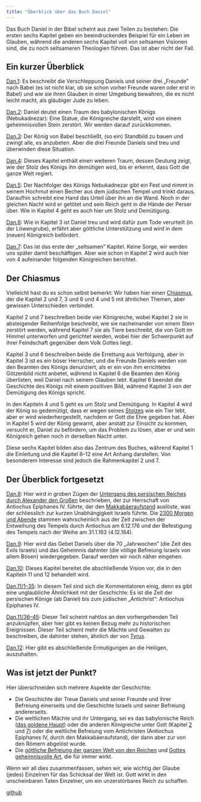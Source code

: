 ```yaml
---
title: "Überblick über das Buch Daniel"
---
```



Das Buch Daniel in der Bibel scheint aus zwei Teilen zu bestehen: Die ersten sechs Kapitel geben ein beeindruckendes Beispiel für ein Leben im Glauben, während die anderen sechs Kapitel voll von seltsamen Visionen sind, die zu noch seltsameren Theologien führen. Das ist aber nicht der Fall.


## Ein kurzer Überblick

<a name="b425"></a>
[Dan.1](https://www.bibleserver.com/SLT/Daniel1): Es beschreibt die Verschleppung Daniels und seiner drei „Freunde” nach Babel (es ist nicht klar, ob sie schon vorher Freunde waren oder erst in Babel) und wie sie ihren Glauben in einer Umgebung bewahren, die es nicht leicht macht, als gläubiger Jude zu leben.

[Dan.2](https://www.bibleserver.com/SLT/Daniel2): Daniel deutet einen Traum des babylonischen Königs (Nebukadnezar): Eine Statue, die Königreiche darstellt, wird von einem geheimnisvollen Stein zerstört. Wir werden darauf zurückkommen.

[Dan.3](https://www.bibleserver.com/SLT/Daniel3): Der König von Babel beschließt, (so ein) Standbild zu bauen und zwingt alle, es anzubeten. Aber die drei Freunde Daniels sind treu und überwinden diese Situation.

[Dan.4](https://www.bibleserver.com/SLT/Daniel4): Dieses Kapitel enthält einen weiteren Traum, dessen Deutung zeigt, wie der Stolz des Königs ihn demütigen wird, bis er erkennt, dass Gott die ganze Welt regiert.

[Dan.5](https://www.bibleserver.com/SLT/Daniel5): Der Nachfolger des Königs Nebukadnezar gibt ein Fest und nimmt in seinem Hochmut einen Becher aus dem jüdischen Tempel und trinkt daraus. Daraufhin schreibt eine Hand das Urteil über ihn an die Wand. Noch in der gleichen Nacht wird er getötet und sein Reich geht in die Hände der Perser über. Wie in Kapitel 4 geht es auch hier um Stolz und Demütigung.

[Dan.6](https://www.bibleserver.com/SLT/Daniel6): Wie in Kapitel 3 ist Daniel treu und wird dafür zum Tode verurteilt (in der Löwengrube), erfährt aber göttliche Unterstützung und wird in dem (neuen) Königreich befördert.

[Dan.7](https://www.bibleserver.com/SLT/Daniel7): Das ist das erste der „seltsamen” Kapitel. Keine Sorge, wir werden uns später damit beschäftigen. Aber wie schon in Kapitel 2 wird auch hier von 4 aufeinander folgenden Königreichen berichtet.


## Der Chiasmus

<a name="ef82"></a>
Vielleicht hast du es schon selbst bemerkt: Wir haben hier einen [Chiasmus](../../../background/literature/expl/literary-tools-in-the-book-of-revelation/index.html), der die Kapitel 2 und 7, 3 und 6 und 4 und 5 mit ähnlichen Themen, aber gewissen Unterschieden verbindet.

Kapitel 2 und 7 beschreiben beide vier Königreiche, wobei Kapitel 2 sie in absteigender Reihenfolge beschreibt, wie sie nacheinander von einem Stein zerstört werden, während Kapitel 7 sie als Tiere beschreibt, die von Gott im Himmel unterworfen und gerichtet werden, wobei hier der Schwerpunkt auf ihrer Feindschaft gegenüber dem Volk Gottes liegt.

Kapitel 3 und 6 beschreiben beide die Errettung aus Verfolgung, aber in Kapitel 3 ist es ein böser Herrscher, und die Freunde Daniels werden von den Beamten des Königs denunziert, als er ein von ihm errichtetes Götzenbild nicht anbetet, während in Kapitel 6 die Beamten den König überlisten, weil Daniel nach seinem Glauben lebt. Kapitel 6 beendet die Geschichte des Königs mit einem positiven Bild, während Kapitel 3 von der Demütigung des Königs spricht.

In den Kapiteln 4 und 5 geht es um Stolz und Demütigung. In Kapitel 4 wird der König so gedemütigt, dass er wegen seines [Stolzes](https://www.bibleserver.com/SLT/Daniel4%2C30) wie ein Tier lebt, aber er wird wiederhergestellt, nachdem er Gott die Ehre gegeben hat. Aber in Kapitel 5 wird der König gewarnt, aber anstatt zur Einsicht zu kommen, versucht er, Daniel zu befördern, um das Problem zu lösen, aber er und sein Königreich gehen noch in derselben Nacht unter.

Diese sechs Kapitel bilden also das Zentrum des Buches, während Kapitel 1 die Einleitung und die Kapitel 8–12 eine Art Anhang darstellen. Von besonderem Interesse sind jedoch die Rahmenkapitel 2 und 7.


## Der Überblick fortgesetzt

<a name="5b61"></a>
[Dan.8](https://www.bibleserver.com/SLT/Daniel8): Hier wird in groben Zügen der [Untergang des persischen Reiches durch Alexander den Großen](https://www.bibleserver.com/SLT/Daniel8%2C20-21) beschrieben, der zur Herrschaft von Antiochus Epiphanes IV. führte, der den [Makkabäeraufstand](https://de.m.wikipedia.org/wiki/Makkabäer) auslöste, was der schliesslich zur kurzen Unabhängigkeit Israels führte. Die [2300 Morgen und Abende](https://www.bibleserver.com/SLT/Daniel8%2C14) stammen wahrscheinlich aus der Zeit zwischen der Entweihung des Tempels durch Antiochus am 6.12.176 und der Befestigung des Tempels nach der Weihe am 31.1.163 (4.12.164).

[Dan.9](https://www.bibleserver.com/SLT/Daniel9): Hier wird das Gebet Daniels über die 70 „Jahrwochen” (die Zeit des Exils Israels) und das Geheimnis dahinter (die völlige Befreiung Israels von allem Bösen) wiedergegeben. Darauf werden wir noch näher eingehen.

[Dan.10](https://www.bibleserver.com/SLT/Daniel10): Dieses Kapitel bereitet die abschließende Vision vor, die in den Kapiteln 11 und 12 behandelt wird.

[Dan.11/1–35](https://www.bibleserver.com/SLT/Daniel11%2C1-35): In diesem Teil sind sich die Kommentatoren einig, denn es gibt eine unglaubliche Ähnlichkeit mit der Geschichte: Es ist die Zeit der persischen Könige (ab Daniel) bis zum jüdischen „Antichrist”: Antiochus Epiphanes IV.

[Dan.11/36–45](https://www.bibleserver.com/SLT/Daniel11%2C36-45): Dieser Teil scheint nahtlos an den vorhergehenden Teil anzuknüpfen, aber hier gibt es keinen Bezug mehr zu historischen Ereignissen. Dieser Teil scheint mehr die Mächte und Gewalten zu beschreiben, die dahinter stehen, ähnlich der von [Tyrus](https://www.bibleserver.com/SLT/Hesekiel28%2C13-17).

[Dan.12](https://www.bibleserver.com/SLT/Daniel12): Hier gibt es abschließende Ermutigungen an die Heiligen, auszuhalten.


## Was ist jetzt der Punkt?

<a name="b37a"></a>
Hier überschneiden sich mehrere Aspekte der Geschichte:

- Die Geschichte der Treue Daniels und seiner Freunde und ihrer Befreiung einerseits und die Geschichte Israels und seiner Befreiung andererseits.
- Die weltlichen Mächte und ihr Untergang, sei es das babylonische Reich ([das goldene Haupt](https://www.bibleserver.com/SLT/Daniel2%2C38)) oder die anderen Königreiche unter Gott (Kapitel [2](https://www.bibleserver.com/SLT/Daniel2) und [7](https://www.bibleserver.com/SLT/Daniel7)) oder die weltliche Befreiung vom Antichristen (Antiochus Epiphanes IV, durch den Makkabäeraufstand), der dann aber zur von den Römern abgelöst wurde.
- Die [göttliche Befreiung der ganzen Welt von den Reichen](https://www.bibleserver.com/SLT/Daniel2%2C45) und [Gottes geheimnisvolle Art](https://www.bibleserver.com/SLT/Daniel9%2C24-27), die für immer wirkt.


Wenn wir all dies zusammenfassen, sehen wir, wie wichtig der Glaube (jedes) Einzelnen für das Schicksal der Welt ist. Gott wirkt in den unscheinbaren Taten Einzelner, um ein unzerstörbares Reich zu schaffen.




[github](https://github.com/revelation-today/revelation-today/blob/main/exampleSite/content/docs/bible/daniel/expl/the-book-of-daniel.de.md)
